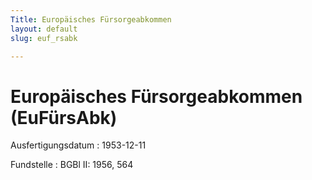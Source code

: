 ```yaml
---
Title: Europäisches Fürsorgeabkommen
layout: default
slug: euf_rsabk

---
```


# Europäisches Fürsorgeabkommen (EuFürsAbk)

Ausfertigungsdatum
:   1953-12-11

Fundstelle
:   BGBl II: 1956, 564

